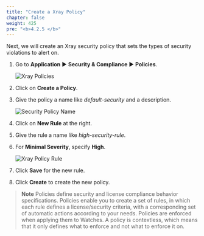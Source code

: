 ```yaml
---
title: "Create a Xray Policy"
chapter: false
weight: 425
pre: "<b>4.2.5 </b>"
---
```


Next, we will create an Xray security policy that sets the types of security violations to alert on.

1. Go to **Application** ► **Security & Compliance** ► **Policies**.

   ![Xray Policies](https://raw.githubusercontent.com/jfrogtraining/gcp-gke-workshop/master/docs/images/xray-policies.png)

2. Click on **Create a Policy**.

3. Give the policy a name like _default-security_ and a description.

   ![Security Policy Name](https://raw.githubusercontent.com/jfrogtraining/gcp-gke-workshop/master/docs/images/security-policy-name.png)

4. Click on **New Rule** at the right.

5. Give the rule a name like _high-security-rule_.

6. For **Minimal Severity**, specify **High**.

   ![Xray Policy Rule](https://raw.githubusercontent.com/jfrogtraining/gcp-gke-workshop/master/docs/images/xray-policy-rule.png)

7. Click **Save** for the new rule.

8. Click **Create** to create the new policy.

> **Note** Policies define security and license compliance behavior specifications. Policies enable you to create a set of rules, in which each rule defines a license/security criteria, with a corresponding set of automatic actions according to your needs. Policies are enforced when applying them to Watches. A policy is contextless, which means that it only defines what to enforce and not what to enforce it on. 
